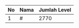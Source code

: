 | No | Nama            | Jumlah Level |
|----|-----------------|--------------|
| 1  | #    |    2770        |
